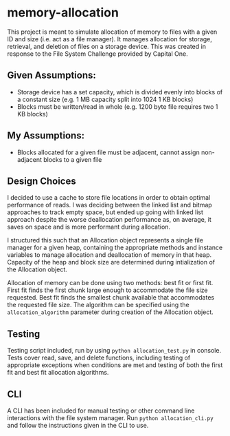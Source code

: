 # memory-allocation
This project is meant to simulate allocation of memory to files with a given ID and size (i.e. act as a file manager).
It manages allocation for storage, retrieval, and deletion of files on a storage device. This was created in response
to the File System Challenge provided by Capital One.

## Given Assumptions:
- Storage device has a set capacity, which is divided evenly into blocks of a constant size (e.g. 1 MB capacity split
  into 1024 1 KB blocks)
- Blocks must be written/read in whole (e.g. 1200 byte file requires two 1 KB blocks)

## My Assumptions:
- Blocks allocated for a given file must be adjacent, cannot assign non-adjacent blocks to a given file

## Design Choices
I decided to use a cache to store file locations in order to obtain optimal performance of reads. I was deciding between
the linked list and bitmap approaches to track empty space, but ended up going with linked list approach despite the
worse deallocation performance as, on average, it saves on space and is more performant during allocation.  

I structured this such that an Allocation object represents a single file manager for a given heap, containing the
appropriate methods and instance variables to manage allocation and deallocation of memory in that heap. Capacity of the
 heap and block size are determined during intialization of the Allocation object.

Allocation of memory can be done using two methods: best fit or first fit. First fit finds the first chunk large enough
to accommodate the file size requested. Best fit finds the smallest chunk available that accommodates the requested
file size. The algorithm can be specified using the `allocation_algorithm` parameter during creation of the Allocation
object.

## Testing
Testing script included, run by using `python allocation_test.py` in console. Tests cover read, save, and delete
functions, including testing of appropriate exceptions when conditions are met and testing of both the first fit and
best fit allocation algorithms.

## CLI
A CLI has been included for manual testing or other command line interactions with the file system manager. Run
`python allocation_cli.py` and follow the instructions given in the CLI to use.
